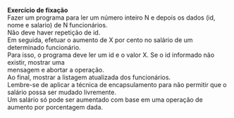 **Exercício de fixação**  
Fazer um programa para ler um número inteiro N e depois os dados (id, nome e salario) de N funcionários.  
Não deve haver repetição de id.  
Em seguida, efetuar o aumento de X por cento no salário de um determinado funcionário.  
Para isso, o programa deve ler um id e o valor X. Se o id informado não existir, mostrar uma  
mensagem e abortar a operação.  
Ao final, mostrar a listagem atualizada dos funcionários.  
Lembre-se de aplicar a técnica de encapsulamento para não permitir que o salário possa ser mudado livremente.  
Um salário só pode ser aumentado com base em uma operação de aumento por porcentagem dada.